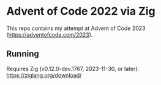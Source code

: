 # Advent of Code 2022 via Zig

This repo contains my attempt at Advent of Code 2023
(<https://adventofcode.com/2023>).

## Running

Requires Zig (v0.12.0-dev.1767, 2023-11-30, or later): <https://ziglang.org/download/>

